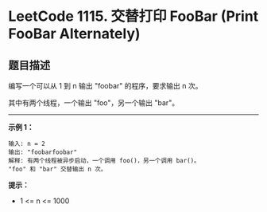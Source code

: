 # LeetCode 1115. 交替打印 FooBar (Print FooBar Alternately)

## 题目描述

编写一个可以从 1 到 n 输出 "foobar" 的程序，要求输出 n 次。

其中有两个线程，一个输出 "foo"，另一个输出 "bar"。

---

**示例 1：**

```
输入: n = 2
输出: "foobarfoobar"
解释: 有两个线程被异步启动，一个调用 foo()，另一个调用 bar()。
"foo" 和 "bar" 交替输出 n 次。
```

**提示：**
- 1 <= n <= 1000 